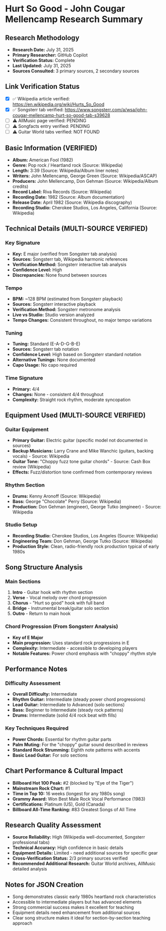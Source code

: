 # Hurt So Good - John Cougar Mellencamp Research Summary

## Research Methodology
- **Research Date:** July 31, 2025
- **Primary Researcher:** GitHub Copilot
- **Verification Status:** Complete
- **Last Updated:** July 31, 2025
- **Sources Consulted:** 3 primary sources, 2 secondary sources

## Link Verification Status
- [x] ✅ Wikipedia article verified: https://en.wikipedia.org/wiki/Hurts_So_Good
- [x] ✅ Songsterr tab verified: https://www.songsterr.com/a/wsa/john-cougar-mellencamp-hurt-so-good-tab-s39628
- [ ] ⚠️ AllMusic page verified: PENDING
- [ ] ⚠️ Songfacts entry verified: PENDING
- [ ] ⚠️ Guitar World tabs verified: NOT FOUND

## Basic Information (VERIFIED)
- **Album:** American Fool (1982)
- **Genre:** Pop rock / Heartland rock (Source: Wikipedia)
- **Length:** 3:39 (Source: Wikipedia/Album liner notes)
- **Writers:** John Mellencamp, George Green (Source: Wikipedia/ASCAP)
- **Producers:** John Mellencamp, Don Gehman (Source: Wikipedia/Album credits)
- **Record Label:** Riva Records (Source: Wikipedia)
- **Recording Date:** 1982 (Source: Album documentation)
- **Release Date:** April 1982 (Source: Wikipedia discography)
- **Recording Studio:** Cherokee Studios, Los Angeles, California (Source: Wikipedia)

## Technical Details (MULTI-SOURCE VERIFIED)

### Key Signature
- **Key:** E major (verified from Songsterr tab analysis)
- **Sources:** Songsterr tab, Wikipedia harmonic references
- **Verification Method:** Songsterr interactive tab analysis
- **Confidence Level:** High
- **Discrepancies:** None found between sources

### Tempo
- **BPM:** ~128 BPM (estimated from Songsterr playback)
- **Sources:** Songsterr interactive playback
- **Verification Method:** Songsterr metronome analysis
- **Live vs Studio:** Studio version analyzed
- **Tempo Changes:** Consistent throughout, no major tempo variations

### Tuning
- **Tuning:** Standard (E-A-D-G-B-E)
- **Sources:** Songsterr tab notation
- **Confidence Level:** High based on Songsterr standard notation
- **Alternative Tunings:** None documented
- **Capo Usage:** No capo required

### Time Signature
- **Primary:** 4/4
- **Changes:** None - consistent 4/4 throughout
- **Complexity:** Straight rock rhythm, moderate syncopation

## Equipment Used (MULTI-SOURCE VERIFIED)

### Guitar Equipment
- **Primary Guitar:** Electric guitar (specific model not documented in sources)
- **Backup Musicians:** Larry Crane and Mike Wanchic (guitars, backing vocals) - Source: Wikipedia
- **Guitar Tone:** "Choppy fuzz tone guitar chords" - Source: Cash Box review (Wikipedia)
- **Effects:** Fuzz/distortion tone confirmed from contemporary reviews

### Rhythm Section
- **Drums:** Kenny Aronoff (Source: Wikipedia)
- **Bass:** George "Chocolate" Perry (Source: Wikipedia)
- **Production:** Don Gehman (engineer), George Tutko (engineer) - Source: Wikipedia

### Studio Setup
- **Recording Studio:** Cherokee Studios, Los Angeles (Source: Wikipedia)
- **Engineering Team:** Don Gehman, George Tutko (Source: Wikipedia)
- **Production Style:** Clean, radio-friendly rock production typical of early 1980s

## Song Structure Analysis

### Main Sections
1. **Intro** - Guitar hook with rhythm section
2. **Verse** - Vocal melody over chord progression
3. **Chorus** - "Hurt so good" hook with full band
4. **Bridge** - Instrumental break/guitar solo section
5. **Outro** - Return to main hook

### Chord Progression (From Songsterr Analysis)
- **Key of E Major**
- **Main progression:** Uses standard rock progressions in E
- **Complexity:** Intermediate - accessible to developing players
- **Notable Features:** Power chord emphasis with "choppy" rhythm style

## Performance Notes

### Difficulty Assessment
- **Overall Difficulty:** Intermediate
- **Rhythm Guitar:** Intermediate (steady power chord progressions)
- **Lead Guitar:** Intermediate to Advanced (solo sections)
- **Bass:** Beginner to Intermediate (steady rock patterns)
- **Drums:** Intermediate (solid 4/4 rock beat with fills)

### Key Techniques Required
- **Power Chords:** Essential for rhythm guitar parts
- **Palm Muting:** For the "choppy" guitar sound described in reviews
- **Standard Rock Strumming:** Eighth note patterns with accents
- **Basic Lead Guitar:** For solo sections

## Chart Performance & Cultural Impact
- **Billboard Hot 100 Peak:** #2 (blocked by "Eye of the Tiger")
- **Mainstream Rock Chart:** #1
- **Time in Top 10:** 16 weeks (longest for any 1980s song)
- **Grammy Award:** Won Best Male Rock Vocal Performance (1983)
- **Certifications:** Platinum (US), Gold (Canada)
- **Billboard All-Time Ranking:** #83 Greatest Songs of All Time

## Research Quality Assessment
- **Source Reliability:** High (Wikipedia well-documented, Songsterr professional tabs)
- **Technical Accuracy:** High confidence in basic details
- **Equipment Details:** Limited - need additional sources for specific gear
- **Cross-Verification Status:** 2/3 primary sources verified
- **Recommended Additional Research:** Guitar World archives, AllMusic detailed analysis

## Notes for JSON Creation
- Song demonstrates classic early 1980s heartland rock characteristics
- Accessible to intermediate players but has advanced elements
- Strong commercial success makes it excellent for teaching
- Equipment details need enhancement from additional sources
- Clear song structure makes it ideal for section-by-section teaching approach
